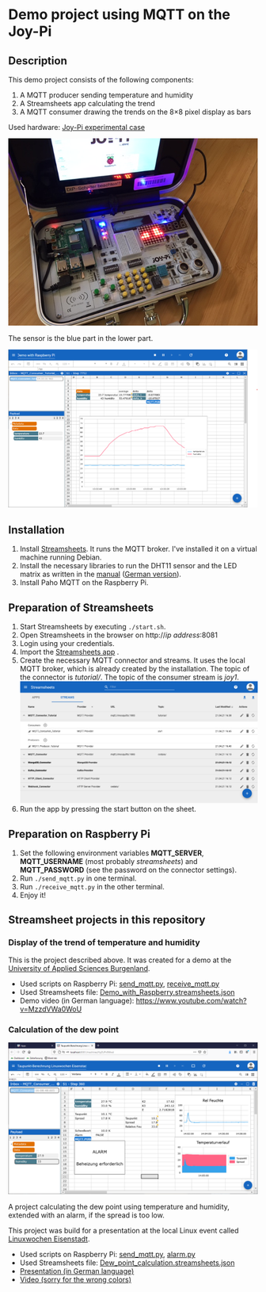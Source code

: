 # Demo project using MQTT on the Joy-Pi

## Description

This demo project consists of the following components:

1. A MQTT producer sending temperature and humidity
1. A Streamsheets app calculating the trend
1. A MQTT consumer drawing the trends on the 8×8 pixel display as bars

Used hardware: [Joy-Pi experimental case](https://joy-it.net/en/products/RB-JoyPi)

![Joy-Pi](img/JoyPi-MQTT.jpg)

The sensor is the blue part in the lower part.

![Streamsheets](img/Streamsheets.png)

## Installation

1. Install [Streamsheets](https://projects.eclipse.org/projects/iot.streamsheets). It runs the MQTT broker. I've installed it on a virtual machine running Debian.
1. Install the necessary libraries to run the DHT11 sensor and the LED matrix as written in the [manual](https://joy-pi.net/wp-content/uploads/2020/09/RB-JoyPi-Manual-29-09-2020-1.pdf) ([German version](https://joy-pi.net/wp-content/uploads/2020/09/RB-JoyPi-Anleitung-29-09-2020-1.pdf)).
1. Install Paho MQTT on the Raspberry Pi.

## Preparation of Streamsheets

1. Start Streamsheets by executing `./start.sh`.
1. Open Streamsheets in the browser on http://_ip address_:8081
1. Login using your credentials.
1. Import the [Streamsheets app](Demo_with_Raspberry.streamsheets.json) .
1. Create the necessary MQTT connector and streams. It uses the local MQTT broker, which is already created by the installation. The topic of the connector is _tutorial/_. The topic of the consumer stream is _joy1_.  
![Connector, Consumer and Producer](img/MQTT_Connector.png)
1. Run the app by pressing the start button on the sheet.

## Preparation on Raspberry Pi

1. Set the following environment variables **MQTT_SERVER**, **MQTT_USERNAME** (most probably *streamsheets*) and **MQTT_PASSWORD** (see the password on the connector settings).
1. Run `./send_mqtt.py` in one terminal.
1. Run `./receive_mqtt.py` in the other terminal.
1. Enjoy it!

## Streamsheet projects in this repository

### Display of the trend of temperature and humidity 

This is the project described above. It was created for a demo at the [University of Applied Sciences Burgenland](https://www.fh-burgenland.at).

- Used scripts on Raspberry Pi: [send_mqtt.py](./send_mqtt.py), [receive_mqtt.py](./receive_mqtt.py)
- Used Streamsheets file: [Demo_with_Raspberry.streamsheets.json](Demo_with_Raspberry.streamsheets.json)
- Demo video (in German language): https://www.youtube.com/watch?v=MzzdVWa0WoU

### Calculation of the dew point

![Streamsheets](img/Dew_point_calculation.png)

A project calculating the dew point using temperature and humidity, extended with an alarm, if the spread is too low.

This project was build for a presentation at the local Linux event called [Linuxwochen Eisenstadt](http://www.linuxwochen.at/linuxwochen-eisenstadt-summary).

- Used scripts on Raspberry Pi: [send_mqtt.py](./send_mqtt.py), [alarm.py](./alarm.py)
- Used Streamsheets file: [Dew_point_calculation.streamsheets.json](Dew_point_calculation.streamsheets.json)
- [Presentation (in German language)](img/Streamsheets%20Linuxwochen%202021.pdf)
- [Video (sorry for the wrong colors)](https://www.linuxwochen.at/download/20210424_1500_franz_knipp.webm)
